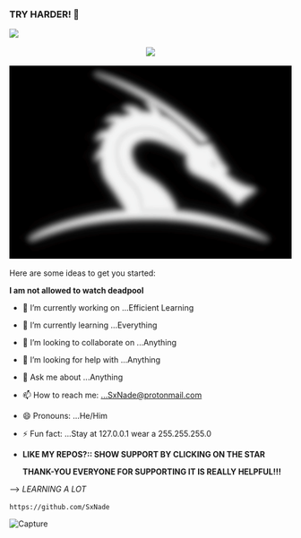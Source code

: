 ### TRY HARDER! 👋

<p align="left"> 
<img src=https://github-readme-stats.vercel.app/api/top-langs/?username=SxNade&layout=compact&text_color=fe9cd8&title_color=fe9cd8&bg_color=0d1117&count_private=true&include_all_commits=true&hide_border=true&langs_count=10></p>

<p align="center"> 
<img src=https://github-readme-stats.vercel.app/api?username=SxNade&show_icons=true&hide_title=true&theme=midnight-purple&text_color=FF9DD9&bg_color=0d1117&count_private=true&include_all_commits=true&hide_border=true></p>



![capture](https://github.com/SxNade/SxNade/blob/main/init.gif)


Here are some ideas to get you started:

**I am not allowed to watch deadpool**
- 🔭 I’m currently working on ...Efficient Learning
- 🌱 I’m currently learning ...Everything
- 👯 I’m looking to collaborate on ...Anything
- 🤔 I’m looking for help with ...Anything
- 💬 Ask me about ...Anything
- 📫 How to reach me: ...SxNade@protonmail.com
- 😄 Pronouns: ...He/Him
- ⚡ Fun fact: ...Stay at 127.0.0.1 wear a 255.255.255.0

- **LIKE MY REPOS?:: SHOW SUPPORT BY CLICKING ON THE STAR**

     **THANK-YOU EVERYONE FOR SUPPORTING IT IS REALLY HELPFUL!!!**

--> *LEARNING A LOT*



`https://github.com/SxNade`

![Capture](https://i.pinimg.com/originals/d4/73/a1/d473a1d6d867e8896dc3893e3db5b44a.gif)





